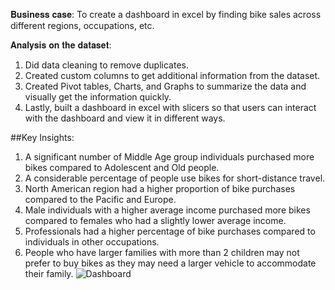 𝐁𝐮𝐬𝐢𝐧𝐞𝐬𝐬 𝐜𝐚𝐬𝐞: 
To create a dashboard in excel by finding bike sales across different regions, occupations, etc.

𝐀𝐧𝐚𝐥𝐲𝐬𝐢𝐬 𝐨𝐧 𝐭𝐡𝐞 𝐝𝐚𝐭𝐚𝐬𝐞𝐭:

1.	Did data cleaning to remove duplicates.
2.	Created custom columns to get additional information from the dataset.
3.	Created Pivot tables, Charts, and Graphs to summarize the data and visually get the information quickly.
4.	Lastly, built a dashboard in excel with slicers so that users can interact with the dashboard and view it in different ways.

##Key Insights:

1.	A significant number of Middle Age group individuals purchased more bikes compared to Adolescent and Old people.
2.	A considerable percentage of people use bikes for short-distance travel.
3.	North American region had a higher proportion of bike purchases compared to the Pacific and Europe.
4.	Male individuals with a higher average income purchased more bikes compared to females who had a slightly lower average income.
5.	Professionals had a higher percentage of bike purchases compared to individuals in other occupations.
6.	People who have larger families with more than 2 children may not prefer to buy bikes as they may need a larger vehicle to accommodate their family.
![Dashboard](https://user-images.githubusercontent.com/117178997/230562655-55aab92d-c9c3-4f9b-943f-98c384e9fe3f.png)
